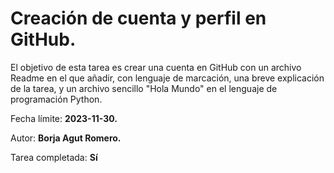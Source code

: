 
   <h1>Creación de cuenta y perfil en GitHub. <br></h1>
    <p>El objetivo de esta tarea es crear una cuenta en GitHub con un archivo Readme en el que añadir, con lenguaje de marcación, una breve explicación de la
    tarea, y un archivo sencillo "Hola Mundo" en el lenguaje de programación Python. <br></p>
    <p>Fecha límite: <b>2023-11-30.</b><br></p>
    <p>Autor: <b>Borja Agut Romero.</b><br></p>
    <p>Tarea completada: <b>Sí</b></p>


